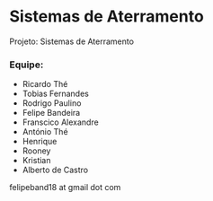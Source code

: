 Sistemas de Aterramento
=======

Projeto: Sistemas de Aterramento

### Equipe:
* Ricardo Thé
* Tobias Fernandes
* Rodrigo Paulino
* Felipe Bandeira 
* Franscico Alexandre
* António Thé
* Henrique
* Rooney
* Kristian 
* Alberto de Castro


felipeband18 at gmail dot com
